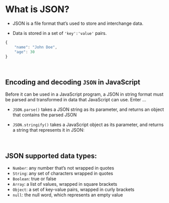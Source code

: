 # What is JSON?

- JSON is a file format that’s used to store and interchange data.

- Data is stored in a set of ` 'key':'value' ` pairs.


```javascript
{
    "name": "John Doe",
    "age": 30
}
```

&nbsp;  
## Encoding and decoding `JSON` in JavaScript

Before it can be used in a JavaScript program, a JSON in string format must be parsed and transformed in data that JavaScript can use. Enter ...

* `JSON.parse()` takes a JSON string as its parameter, and returns an object that contains the parsed JSON

* `JSON.stringify()` takes a JavaScript object as its parameter, and returns a string that represents it in JSON:

&nbsp;   
## JSON supported data types:

* `Number`: any number that’s not wrapped in quotes
* `String`: any set of characters wrapped in quotes
* `Boolean`: true or false
* `Array`: a list of values, wrapped in square brackets
* `Object`: a set of key-value pairs, wrapped in curly brackets
* `null`: the null word, which represents an empty value
